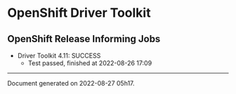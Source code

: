 
OpenShift Driver Toolkit
========================

OpenShift Release Informing Jobs
--------------------------------



* Driver Toolkit 4.11: SUCCESS
  - Test passed, finished at 2022-08-26 17:09






---
Document generated on 2022-08-27 05h17.
